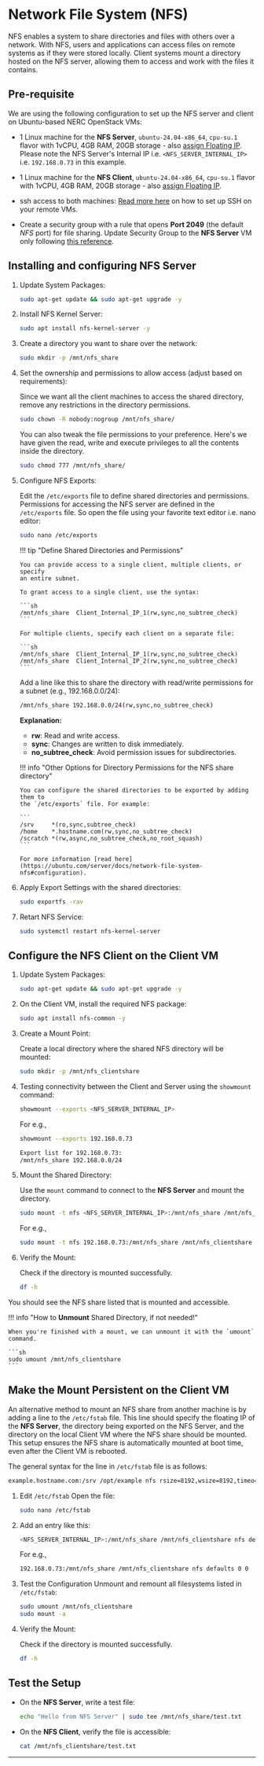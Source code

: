 # Network File System (NFS)

NFS enables a system to share directories and files with others over a network.
With NFS, users and applications can access files on remote systems as if they
were stored locally. Client systems mount a directory hosted on the NFS server,
allowing them to access and work with the files it contains.

## Pre-requisite

We are using the following configuration to set up the NFS server and client on
Ubuntu-based NERC OpenStack VMs:

-   1 Linux machine for the **NFS Server**, `ubuntu-24.04-x86_64`, `cpu-su.1` flavor
    with 1vCPU, 4GB RAM, 20GB storage - also [assign Floating IP](../../openstack/create-and-connect-to-the-VM/assign-a-floating-IP.md).
    Please note the NFS Server's Internal IP i.e. `<NFS_SERVER_INTERNAL_IP>`
    i.e. `192.168.0.73` in this example.

-   1 Linux machine for the **NFS Client**, `ubuntu-24.04-x86_64`, `cpu-su.1` flavor
    with 1vCPU, 4GB RAM, 20GB storage - also [assign Floating IP](../../openstack/create-and-connect-to-the-VM/assign-a-floating-IP.md).

-   ssh access to both machines: [Read more here](../../openstack/create-and-connect-to-the-VM/bastion-host-based-ssh/index.md)
    on how to set up SSH on your remote VMs.

-   Create a security group with a rule that opens **Port 2049** (the default
    _NFS_ port) for file sharing. Update Security Group to the **NFS Server** VM
    only following [this reference](../../openstack/access-and-security/security-groups.md#update-security-groups-to-a-running-vm).

## Installing and configuring NFS Server

1.  Update System Packages:

    ```sh
    sudo apt-get update && sudo apt-get upgrade -y
    ```

2.  Install NFS Kernel Server:

    ```sh
    sudo apt install nfs-kernel-server -y
    ```

3.  Create a directory you want to share over the network:

    ```sh
    sudo mkdir -p /mnt/nfs_share
    ```

4.  Set the ownership and permissions to allow access (adjust based on requirements):

    Since we want all the client machines to access the shared directory, remove
    any restrictions in the directory permissions.

    ```sh
    sudo chown -R nobody:nogroup /mnt/nfs_share/
    ```

    You can also tweak the file permissions to your preference. Here's we have given
    the read, write and execute privileges to all the contents inside the directory.

    ```sh
    sudo chmod 777 /mnt/nfs_share/
    ```

5.  Configure NFS Exports:

    Edit the `/etc/exports` file to define shared directories and permissions.
    Permissions for accessing the NFS server are defined in the `/etc/exports` file.
    So open the file using your favorite text editor i.e. nano editor:

    ```sh
    sudo nano /etc/exports
    ```

    !!! tip "Define Shared Directories and Permissions"

        You can provide access to a single client, multiple clients, or specify
        an entire subnet.

        To grant access to a single client, use the syntax:

        ```sh
        /mnt/nfs_share  Client_Internal_IP_1(rw,sync,no_subtree_check)
        ```

        For multiple clients, specify each client on a separate file:

        ```sh
        /mnt/nfs_share  Client_Internal_IP_1(rw,sync,no_subtree_check)
        /mnt/nfs_share  Client_Internal_IP_2(rw,sync,no_subtree_check)
        ```

    Add a line like this to share the directory with read/write permissions for a
    subnet (e.g., 192.168.0.0/24):

    ```sh
    /mnt/nfs_share 192.168.0.0/24(rw,sync,no_subtree_check)
    ```

    **Explanation:**

    -   **rw**: Read and write access.
    -   **sync**: Changes are written to disk immediately.
    -   **no_subtree_check**: Avoid permission issues for subdirectories.

    !!! info "Other Options for Directory Permissions for the NFS share directory"

        You can configure the shared directories to be exported by adding them to
        the `/etc/exports` file. For example:

        ```
        /srv     *(ro,sync,subtree_check)
        /home    *.hostname.com(rw,sync,no_subtree_check)
        /scratch *(rw,async,no_subtree_check,no_root_squash)
        ```

        For more information [read here](https://ubuntu.com/server/docs/network-file-system-nfs#configuration).

6.  Apply Export Settings with the shared directories:

    ```sh
    sudo exportfs -rav
    ```

7.  Retart NFS Service:

    ```sh
    sudo systemctl restart nfs-kernel-server
    ```

## Configure the NFS Client on the Client VM

1. Update System Packages:

    ```sh
    sudo apt-get update && sudo apt-get upgrade -y
    ```

2. On the Client VM, install the required NFS package:

    ```sh
    sudo apt install nfs-common -y
    ```

3. Create a Mount Point:

    Create a local directory where the shared NFS directory will be mounted:

    ```sh
    sudo mkdir -p /mnt/nfs_clientshare
    ```

4. Testing connectivity between the Client and Server using the `showmount` command:

    ```sh
    showmount --exports <NFS_SERVER_INTERNAL_IP>
    ```

    For e.g.,

    ```sh
    showmount --exports 192.168.0.73

    Export list for 192.168.0.73:
    /mnt/nfs_share 192.168.0.0/24
    ```

5. Mount the Shared Directory:

    Use the `mount` command to connect to the **NFS Server** and mount the directory.

    ```sh
    sudo mount -t nfs <NFS_SERVER_INTERNAL_IP>:/mnt/nfs_share /mnt/nfs_clientshare
    ```

    For e.g.,

    ```sh
    sudo mount -t nfs 192.168.0.73:/mnt/nfs_share /mnt/nfs_clientshare
    ```

6. Verify the Mount:

    Check if the directory is mounted successfully.

    ```sh
    df -h
    ```

You should see the NFS share listed that is mounted and accessible.

!!! info "How to **Unmount** Shared Directory, if not needed!"

    When you're finished with a mount, we can unmount it with the `umount` command.

    ```sh
    sudo umount /mnt/nfs_clientshare
    ```

## Make the Mount Persistent on the Client VM

An alternative method to mount an NFS share from another machine is by adding a
line to the `/etc/fstab` file. This line should specify the floating IP of the
**NFS Server**, the directory being exported on the NFS Server, and the directory
on the local Client VM where the NFS share should be mounted. This setup ensures
the NFS share is automatically mounted at boot time, even after the Client VM is
rebooted.

The general syntax for the line in `/etc/fstab` file is as follows:

```sh
example.hostname.com:/srv /opt/example nfs rsize=8192,wsize=8192,timeo=14,intr
```

1. Edit `/etc/fstab` Open the file:

    ```sh
    sudo nano /etc/fstab
    ```

2. Add an entry like this:

    ```sh
    <NFS_SERVER_INTERNAL_IP>:/mnt/nfs_share /mnt/nfs_clientshare nfs defaults 0 0
    ```

    For e.g.,

    ```sh
    192.168.0.73:/mnt/nfs_share /mnt/nfs_clientshare nfs defaults 0 0
    ```

3. Test the Configuration Unmount and remount all filesystems listed in `/etc/fstab`:

    ```sh
    sudo umount /mnt/nfs_clientshare
    sudo mount -a
    ```

4. Verify the Mount:

    Check if the directory is mounted successfully.

    ```sh
    df -h
    ```

## Test the Setup

-   On the **NFS Server**, write a test file:

    ```sh
    echo "Hello from NFS Server" | sudo tee /mnt/nfs_share/test.txt
    ```

-   On the **NFS Client**, verify the file is accessible:

    ```sh
    cat /mnt/nfs_clientshare/test.txt
    ```

---
